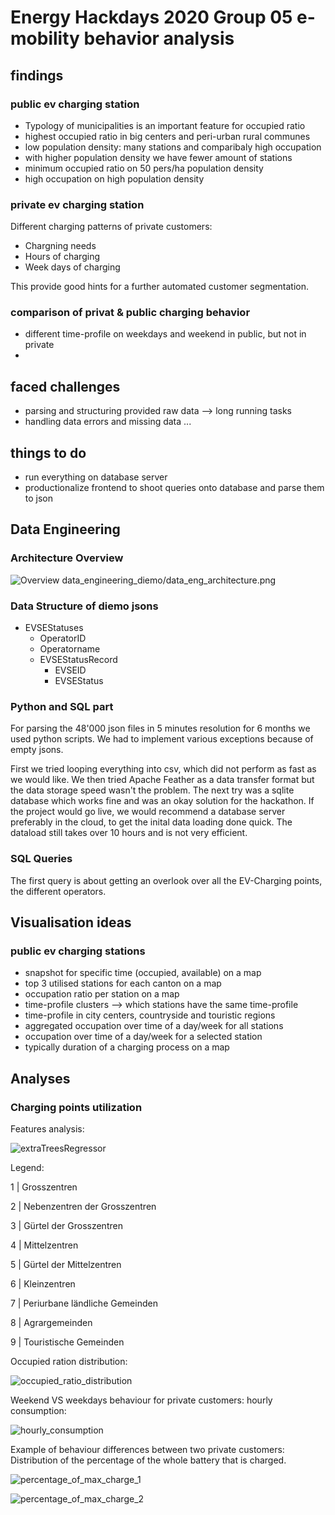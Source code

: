 # Energy Hackdays 2020 Group 05 e-mobility behavior analysis

## findings

### public ev charging station

- Typology of municipalities is an important feature for occupied ratio
- highest occupied ratio in big centers and peri-urban rural communes
- low population density: many stations and comparibaly high occupation
- with higher population density we have fewer amount of stations
- minimum occupied ratio on 50 pers/ha population density
- high occupation on high population density

### private ev charging station
Different charging patterns of private customers:
- Chargning needs
- Hours of charging
- Week days of charging

This provide good hints for a further automated customer segmentation.

### comparison of privat & public charging behavior
- different time-profile on weekdays and weekend in public, but not in private
- 

## faced challenges
- parsing and structuring provided raw data --> long running tasks
- handling data errors and missing data
...

## things to do
- run everything on database server
- productionalize frontend to shoot queries onto database and parse them to json 

        
## Data Engineering

### Architecture Overview

![Overview](/data_engineering_diemo/data_eng_architecture.png)
data_engineering_diemo/data_eng_architecture.png

### Data Structure of diemo jsons

- EVSEStatuses
    - OperatorID 
    - Operatorname
    - EVSEStatusRecord
        - EVSEID
        - EVSEStatus
        
### Python and SQL part
For parsing the 48'000 json files in 5 minutes resolution for 6 months we used python scripts.
We had to implement various exceptions because of empty jsons.

First we tried looping everything into csv, which did not perform as fast as we would like.
We then tried Apache Feather as a data transfer format but the data storage speed wasn't the problem.
The next try was a sqlite database which works fine and was an okay solution for the hackathon.
If the project would go live, we would recommend a database server preferably in the cloud, to get the inital data loading done quick.
The dataload still takes over 10 hours and is not very efficient.

### SQL Queries
The first query is about getting an overlook over all the EV-Charging points, the different operators.

## Visualisation ideas  

### public ev charging stations
- snapshot for specific time (occupied, available) on a map
- top 3 utilised stations for each canton on a map
- occupation ratio per station on a map
- time-profile clusters --> which stations have the same time-profile
- time-profile in city centers, countryside and touristic regions
- aggregated occupation over time of a day/week for all stations
- occupation over time of a day/week for a selected station
- typically duration of a charging process on a map


## Analyses

### Charging points utilization

Features analysis:

![extraTreesRegressor](/public_metrics_features_analysis/ExtraTreesRegressor.png)


Legend:

1 | Grosszentren

2 | Nebenzentren der Grosszentren

3 | Gürtel der Grosszentren

4 | Mittelzentren

5 | Gürtel der Mittelzentren

6 | Kleinzentren

7 | Periurbane ländliche Gemeinden

8 | Agrargemeinden

9 | Touristische Gemeinden


Occupied ration distribution:

![occupied_ratio_distribution](imgs/occupied_ratio_distribution.png)

Weekend VS weekdays behaviour for private customers: hourly consumption:

![hourly_consumption](imgs/hourly_consumption.png)

Example of behaviour differences between two private customers: Distribution of the percentage of the whole battery that is charged.

![percentage_of_max_charge_1](imgs/percentage_of_max_charge_1.png)

![percentage_of_max_charge_2](imgs/percentage_of_max_charge_2.png)
